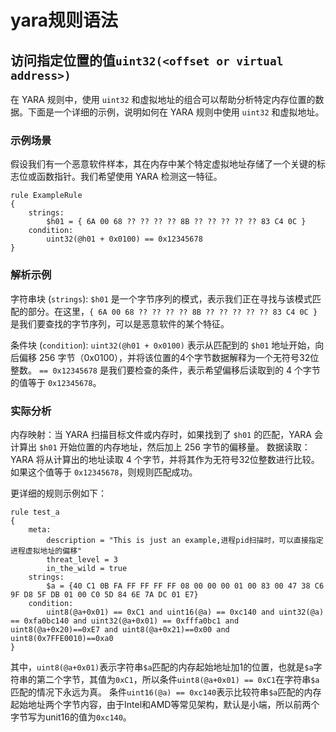 # yara规则语法

## 访问指定位置的值`uint32(<offset or virtual address>)`

在 YARA 规则中，使用 `uint32` 和虚拟地址的组合可以帮助分析特定内存位置的数据。下面是一个详细的示例，说明如何在 YARA 规则中使用 `uint32` 和虚拟地址。

### 示例场景

假设我们有一个恶意软件样本，其在内存中某个特定虚拟地址存储了一个关键的标志位或函数指针。我们希望使用 YARA 检测这一特征。

```
rule ExampleRule
{
    strings:
        $h01 = { 6A 00 68 ?? ?? ?? ?? 8B ?? ?? ?? ?? ?? 83 C4 0C }
    condition:
        uint32(@h01 + 0x0100) == 0x12345678
}
```

### 解析示例

字符串块 (`strings`):
`$h01` 是一个字节序列的模式，表示我们正在寻找与该模式匹配的部分。在这里，`{ 6A 00 68 ?? ?? ?? ?? 8B ?? ?? ?? ?? ?? 83 C4 0C }` 是我们要查找的字节序列，可以是恶意软件的某个特征。

条件块 (`condition`):
`uint32(@h01 + 0x0100)` 表示从匹配到的 `$h01` 地址开始，向后偏移 256 字节（0x0100），并将该位置的4个字节数据解释为一个无符号32位整数。
`== 0x12345678` 是我们要检查的条件，表示希望偏移后读取到的 4 个字节的值等于 `0x12345678`。

### 实际分析
内存映射：当 YARA 扫描目标文件或内存时，如果找到了 `$h01` 的匹配，YARA 会计算出 `$h01` 开始位置的内存地址，然后加上 256 字节的偏移量。
数据读取：YARA 将从计算出的地址读取 4 个字节，并将其作为无符号32位整数进行比较。如果这个值等于 `0x12345678`，则规则匹配成功。

更详细的规则示例如下：

```
rule test_a
{
    meta:
        description = "This is just an example,进程pid扫描时，可以直接指定进程虚拟地址的偏移"
        threat_level = 3
        in_the_wild = true
    strings:
        $a = {40 C1 0B FA FF FF FF FF 08 00 00 00 01 00 83 00 47 38 C6 9F D8 5F DB 01 00 C0 5D 84 6E 7A DC 01 E7}
    condition:
        uint8(@a+0x01) == 0xC1 and uint16(@a) == 0xc140 and uint32(@a) == 0xfa0bc140 and uint32(@a+0x01) == 0xfffa0bc1 and uint8(@a+0x20)==0xE7 and uint8(@a+0x21)==0x00 and uint8(0x7FFE0010)==0xa0
}
```

其中，`uint8(@a+0x01)`表示字符串`$a`匹配的内存起始地址加1的位置，也就是`$a`字符串的第二个字节，其值为`0xC1`，所以条件`uint8(@a+0x01) == 0xC1`在字符串`$a`匹配的情况下永远为真。
条件`uint16(@a) == 0xc140`表示比较符串`$a`匹配的内存起始地址两个字节内容，由于Intel和AMD等常见架构，默认是小端，所以前两个字节写为unit16的值为`0xc140`。
